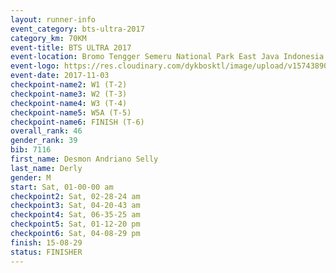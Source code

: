 ```yaml
---
layout: runner-info 
event_category: bts-ultra-2017 
category_km: 70KM 
event-title: BTS ULTRA 2017 
event-location: Bromo Tengger Semeru National Park East Java Indonesia 
event-logo: https://res.cloudinary.com/dykbosktl/image/upload/v1574389068/Logo/btsultra-profilpic_qfpjxb.png 
event-date: 2017-11-03 
checkpoint-name2: W1 (T-2) 
checkpoint-name3: W2 (T-3) 
checkpoint-name4: W3 (T-4) 
checkpoint-name5: W5A (T-5) 
checkpoint-name6: FINISH (T-6) 
overall_rank: 46
gender_rank: 39
bib: 7116
first_name: Desmon Andriano Selly
last_name: Derly
gender: M
start: Sat, 01-00-00 am
checkpoint2: Sat, 02-28-24 am
checkpoint3: Sat, 04-20-43 am
checkpoint4: Sat, 06-35-25 am
checkpoint5: Sat, 01-12-20 pm
checkpoint6: Sat, 04-08-29 pm
finish: 15-08-29
status: FINISHER
---
```

